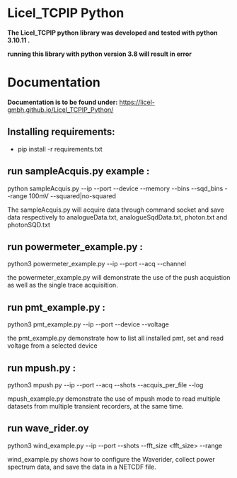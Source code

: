 # **Licel_TCPIP Python**  

**The Licel_TCPIP python library was developed and tested with python 3.10.11 .** 

**running this library with python version 3.8 will result in error** 

# **Documentation** 
**Documentation is to be found under:**
https://licel-gmbh.github.io/Licel_TCPIP_Python/

## Installing requirements: 
- pip install -r requirements.txt

## run sampleAcquis.py example : 
python sampleAcquis.py --ip <ip> --port <port> --device <Tr address> --memory <memory>
                    --bins <number of bins to read> --sqd_bins <number of sqd bins to read>
                    --range 100mV --squared|no-squared

The sampleAcquis.py will acquire data through command socket and save data respectively to 
analogueData.txt, analogueSqdData.txt, photon.txt and photonSQD.txt  


## run powermeter_example.py : 
python3 powermeter_example.py --ip <ip> --port <port>  --acq <num acquis> --channel <channel>

the powermeter_example.py will demonstrate the use of the push acquistion as well as the 
single trace acquisition. 

## run pmt_example.py : 
python3 pmt_example.py --ip <ip> --port <port> --device <device address> --voltage <voltage>

the pmt_example.py demonstrate how to list all installed pmt, set and read voltage from a selected device

## run mpush.py :
python3 mpush.py --ip <ip> --port <port>  --acq <num acquis> --shots <num shots>
                 --acquis_per_file <acquis per file> --log

mpush_example.py demonstrate the use of mpush mode to read multiple datasets from multiple transient recorders, at the same time. 

## run wave_rider.oy 

python3 wind_example.py --ip <ip> --port <port> --shots <shots> 
                        --fft_size <fft_size> --range <range> 

wind_example.py shows how to configure the Waverider, collect power spectrum data,
and save the data in a NETCDF file.

